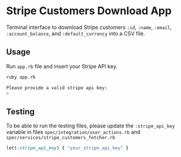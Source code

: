 # Stripe Customers Download App

Terminal interface to download Stripe customers `:id`, `:name`, `:email`, `:account_balance`, and `:default_currency` into a CSV file.


## Usage
Run `app.rb` file and insert your Stripe API key.

```bash
ruby app.rb

Please provide a valid stripe api key:
>
```

## Testing
To be able to run the testing files, please update the `:stripe_api_key` variable in files `spec/integration/user_actions.rb` and `spec/services/stripe_customers_fetcher.rb`

```ruby
let(:stripe_api_key) { "your_stripe_api_key" }
```

